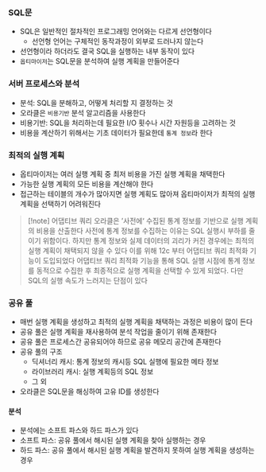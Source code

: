 ### SQL문
- SQL은 일반적인 절차적인 프로그래밍 언어와는 다르게 선언형이다
	- 선언형 언어는 구체적인 동작과정이 외부로 드러나지 않는다
- 선언형이라 하더라도 결국 SQL을 실행하는 내부 동작이 있다
- `옵티마이저`는 SQL문을 분석하여 실행 계획을 만들어준다
### 서버 프로세스와 분석
- 분석:  SQL을 분해하고, 어떻게 처리할 지 결정하는 것
- 오라클은 `비용기반` 분석 알고리즘을 사용한다
- 비용기반: SQL을 처리하는데 필요한 I/O 횟수나 시간 자원등을 고려하는 것
- 비용을 계산하기 위해서는 기초 데이터가 필요한데 `통계 정보`라 한다
### 최적의 실행 계획
- 옵티마이저는 여러 실행 계획 중 최저 비용을 가진 실행 계획을 채택한다
- 가능한 실행 계획의 모든 비용을 계산해야 한다
- 접근하는 테이블의 개수가 많아지면 실행 계획도 많아져 옵티마이저가 최적의 실행계획을 선택하기 어려워진다

>[!note] 어댑티브 쿼리
>오라클은 ’사전에‘ 수집된 통계 정보를 기반으로 실행 계획의 비용을 산출한다
>사전에 통계 정보를 수집하는 이유는 SQL 실행시 부하를 줄이기 위함이다. 하지만 통계 정보와 실제 데이터의 괴리가 커진 경우에는 최적의 실행 계획이 채택되지 않을 수 있다
>이를 위해 12c 부터 어댑티브 쿼리 최적화 기능이 도입되었다
>어댑티브 쿼리 최적화 기능을 통해 SQL 실행 시점에 통계 정보를 동적으로 수집한 후 최종적으로 실행 계획을 선택할 수 있게 되었다. 다만 SQL의 실행 속도가 느러지는 단점이 있다

### 공유 풀
- 매번 실행 계획을 생성하고 최적의 실행 계획을 채택하는 과정은 비용이 많이 든다
- 공유 풀은 실행 계획을 재사용하여 분석 작업을 줄이기 위해 존재한다
- 공유 풀은 프로세스간 공유되어야 하므로 공유 메모리 공간에 존재한다
- 공유 풀의 구조
	- 딕셔너리 캐시: 통계 정보의 캐시등 SQL 실행에 필요한 메타 정보
	- 라이브러리 캐시: 실행 계획등의 SQL 정보
	- 그 외
- 오라클은 SQL문을 해싱하여 고유 ID를 생성한다

#### 분석
- 분석에는 소프트 파스와 하드 파스가 있다
- 소프트 파스: 공유 풀에서 해시된 실행 계획을 찾아 실행하는 경우
- 하드 파스: 공유 풀에서 해시된 실행 계획을 발견하지 못하여 실행 계획을 생성하는 경우





